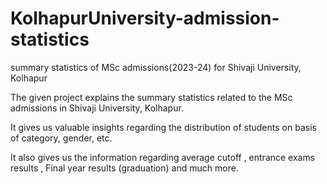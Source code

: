 # KolhapurUniversity-admission-statistics
summary statistics of MSc admissions(2023-24) for Shivaji University, Kolhapur


The given project explains the summary statistics related to the MSc admissions in Shivaji University, Kolhapur.

It gives us valuable insights regarding the distribution of students on basis of category, gender, etc.

It also gives us the information regarding average cutoff , entrance exams results , Final year results (graduation) and much more.

